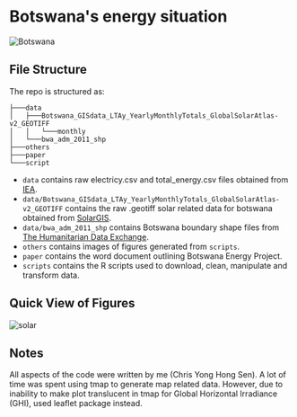 # Botswana's energy situation
![Botswana](https://github.com/user-attachments/assets/a1c81e78-9ecd-43e7-b335-e684b8927961)

## File Structure
The repo is structured as:
```
├───data 
│   ├───Botswana_GISdata_LTAy_YearlyMonthlyTotals_GlobalSolarAtlas-v2_GEOTIFF
│   │   └───monthly
│   └───bwa_adm_2011_shp
├───others
├───paper
└───script
```

-   `data` contains raw electricy.csv and total_energy.csv files obtained from [IEA](https://www.iea.org/countries/botswana).
-   `data/Botswana_GISdata_LTAy_YearlyMonthlyTotals_GlobalSolarAtlas-v2_GEOTIFF` contains the raw .geotiff solar related data for botswana obtained from [SolarGIS](https://solargis.com/resources/free-maps-and-gis-data?locality=botswana).
-   `data/bwa_adm_2011_shp` contains Botswana boundary shape files from [The Humanitarian Data Exchange](https://data.humdata.org/dataset/cod-ab-bwa).
-   `others` contains images of figures generated from `scripts`.
-   `paper` contains the word document outlining Botswana Energy Project. 
-   `scripts` contains the R scripts used to download, clean, manipulate and transform data.

## Quick View of Figures
![solar](https://github.com/user-attachments/assets/a50bf0da-22fe-4039-a6f7-fb9019d514e6)

## Notes
All aspects of the code were written by me (Chris Yong Hong Sen). A lot of time was spent using tmap to generate map related data. However, due to inability to make plot translucent in tmap for Global Horizontal Irradiance (GHI), used leaflet package instead. 
